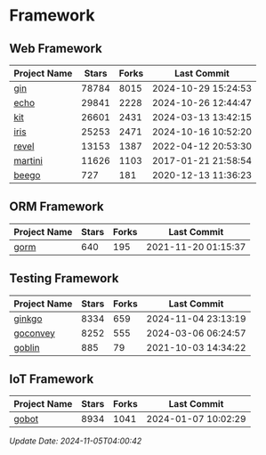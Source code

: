 # Framework

## Web Framework
| Project Name | Stars | Forks | Last Commit |
| ------------ | ----- | ----- | ----------- |
| [gin](https://github.com/gin-gonic/gin) | 78784 | 8015 | 2024-10-29 15:24:53 |
| [echo](https://github.com/labstack/echo) | 29841 | 2228 | 2024-10-26 12:44:47 |
| [kit](https://github.com/go-kit/kit) | 26601 | 2431 | 2024-03-13 13:42:15 |
| [iris](https://github.com/kataras/iris) | 25253 | 2471 | 2024-10-16 10:52:20 |
| [revel](https://github.com/revel/revel) | 13153 | 1387 | 2022-04-12 20:53:30 |
| [martini](https://github.com/go-martini/martini) | 11626 | 1103 | 2017-01-21 21:58:54 |
| [beego](https://github.com/astaxie/beego) | 727 | 181 | 2020-12-13 11:36:23 |

## ORM Framework
| Project Name | Stars | Forks | Last Commit |
| ------------ | ----- | ----- | ----------- |
| [gorm](https://github.com/jinzhu/gorm) | 640 | 195 | 2021-11-20 01:15:37 |

## Testing Framework
| Project Name | Stars | Forks | Last Commit |
| ------------ | ----- | ----- | ----------- |
| [ginkgo](https://github.com/onsi/ginkgo) | 8334 | 659 | 2024-11-04 23:13:19 |
| [goconvey](https://github.com/smartystreets/goconvey) | 8252 | 555 | 2024-03-06 06:24:57 |
| [goblin](https://github.com/franela/goblin) | 885 | 79 | 2021-10-03 14:34:22 |

## IoT Framework
| Project Name | Stars | Forks | Last Commit |
| ------------ | ----- | ----- | ----------- |
| [gobot](https://github.com/hybridgroup/gobot) | 8934 | 1041 | 2024-01-07 10:02:29 |

*Update Date: 2024-11-05T04:00:42*
